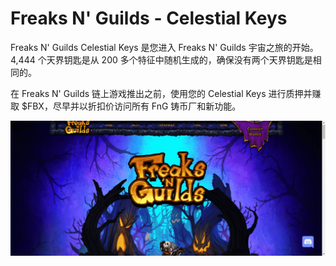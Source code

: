 # Freaks N' Guilds - Celestial Keys

Freaks N' Guilds Celestial Keys 是您进入 Freaks N' Guilds 宇宙之旅的开始。4,444 个天界钥匙是从 200 多个特征中随机生成的，确保没有两个天界钥匙是相同的。

在 Freaks N' Guilds 链上游戏推出之前，使用您的 Celestial Keys 进行质押并赚取 $FBX，尽早并以折扣价访问所有 FnG 铸币厂和新功能。

![nft](5124213123123_new1.png)

